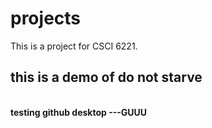 # projects
This is a project for CSCI 6221.
## this is a demo of do not starve
<br><b>testing github desktop ---GUUU
